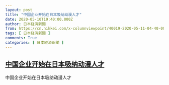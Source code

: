 ```yaml
---
layout: post
title: "中国企业开始在日本吸纳动漫人才"
date: 2020-05-10T19:40:00.000Z
author: 日本経済新聞
from: https://cn.nikkei.com/x-columnviewpoint/40019-2020-05-11-04-40-00.html
tags: [ 日本経済新聞 ]
comments: True
categories: [ 日本経済新聞 ]
---
```

<!--1589139600000-->
[中国企业开始在日本吸纳动漫人才](https://cn.nikkei.com/x-columnviewpoint/40019-2020-05-11-04-40-00.html)
------

<div>
中国企业开始在日本吸纳动漫人才
</div>
